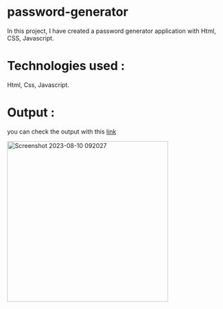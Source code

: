 # password-generator

In this project, I have created a password generator application with Html, CSS, Javascript.

# Technologies used :

Html, Css, Javascript.

# Output :

you can check the output with this [link](https://rahul-dade.github.io/password-generator/)

<img width="375" alt="Screenshot 2023-08-10 092027" src="https://github.com/Rahul-Dade/password-generator/assets/91328026/8153de4a-567c-4a3c-b193-a13992f5b7ac">
